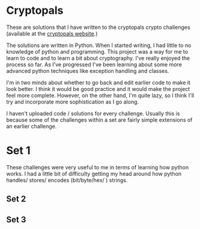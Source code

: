 <h1> Cryptopals </h1>


These are solutions that I have written to the cryptopals crypto challenges (available at the <a href="www.cryptopals.com"> cryptopals website</a>.)

The solutions are written in Python. When I started writing, I had little to no knowledge of python and programming.
This project was a way for me to learn to code and to learn a bit about cryptography. I've really enjoyed the process so far. As I've progressed I've been learning about some more advanced python techniques like exception handling and classes.

I'm in two minds about whether to go back and edit earlier code to make it look better. I think it would be good practice and it would make the project feel more complete.
However, on the other hand, I'm quite lazy, so I think I'll try and incorporate more sophistication as I go along.

I haven't uploaded code / solutions for every challenge. Usually this is because some of the challenges within a set are fairly simple extensions of an earlier challenge. 

<h1> Set 1 </h1>

These challenges were very useful to me in terms of learning how python works. I had a little bit of difficulty getting my head around how python handles/ stores/ encodes (bit/byte/hex/ ) strings. 

<h2> Set 2 </h2>


<h2> Set 3 </h2>
